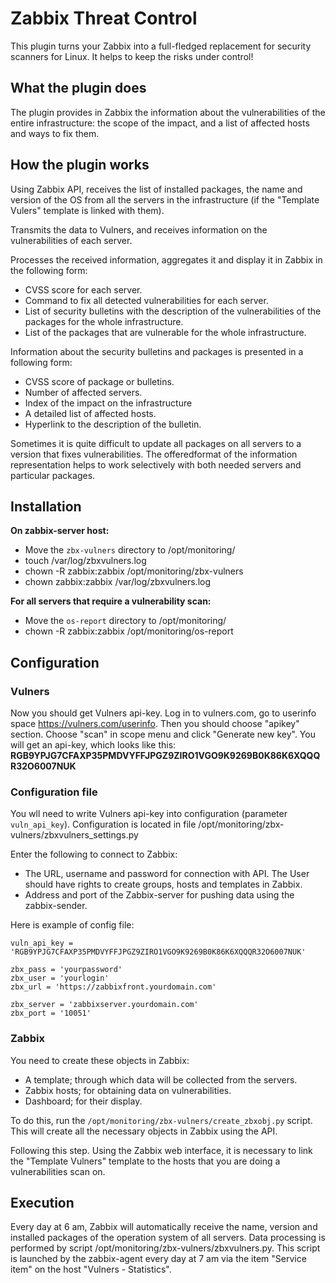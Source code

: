 # Zabbix Threat Control
This plugin turns your Zabbix into a full-fledged replacement for security scanners for Linux. 
It helps to keep the risks under control!

## What the plugin does

The plugin provides in Zabbix the information about the vulnerabilities of the entire infrastructure: the scope of the impact, and a list of affected hosts and ways to fix them.

## How the plugin works

Using Zabbix API, receives the list of installed packages, the name and version of the OS from all the servers in the infrastructure (if the "Template Vulers" template is linked with them).

Transmits the data to Vulners, and receives information on the vulnerabilities of each server.

Processes the received information, aggregates it and display it in Zabbix in the following form:
- CVSS score for each server.
- Command to fix all detected vulnerabilities for each server.
- List of security bulletins with the description of the vulnerabilities of the packages for the whole infrastructure.
- List of the packages that are vulnerable for the whole infrastructure.

Information about the security bulletins and packages is presented in a following form:
- CVSS score of package or bulletins.
- Number of affected servers.
- Index of the impact on the infrastructure
- A detailed list of affected hosts.
- Hyperlink to the description of the bulletin.

Sometimes it is quite difficult to update all packages on all servers to a version that fixes vulnerabilities. The offeredformat of the information representation helps to work selectively with both needed servers and particular packages.

## Installation

**On zabbix-server host:**

- Move the ```zbx-vulners``` directory to /opt/monitoring/
- touch /var/log/zbxvulners.log
- chown -R zabbix:zabbix /opt/monitoring/zbx-vulners
- chown zabbix:zabbix /var/log/zbxvulners.log

**For all servers that require a vulnerability scan:**

- Move the ```os-report``` directory to /opt/monitoring/
- chown -R zabbix:zabbix /opt/monitoring/os-report


## Сonfiguration

### Vulners

Now you should get Vulners api-key. Log in to vulners.com, go to userinfo space https://vulners.com/userinfo. Then you should choose "apikey" section.
Choose "scan" in scope menu and click "Generate new key". You will get an api-key, which looks like this:
**RGB9YPJG7CFAXP35PMDVYFFJPGZ9ZIRO1VGO9K9269B0K86K6XQQQR32O6007NUK**

### Configuration file

You wll need to write Vulners api-key into configuration (parameter ```vuln_api_key```). Configuration is located in file  /opt/monitoring/zbx-vulners/zbxvulners_settings.py

Enter the following to connect to Zabbix:
-	The URL, username and password for connection with API. The User should have rights to create groups, hosts and templates in Zabbix.
-	Address and port of the Zabbix-server for pushing data using the zabbix-sender.

Here is example of config file:
```
vuln_api_key = 'RGB9YPJG7CFAXP35PMDVYFFJPGZ9ZIRO1VGO9K9269B0K86K6XQQQR32O6007NUK'

zbx_pass = 'yourpassword'
zbx_user = 'yourlogin'
zbx_url = 'https://zabbixfront.yourdomain.com'

zbx_server = 'zabbixserver.yourdomain.com'
zbx_port = '10051'
```

### Zabbix

You need to create these objects in Zabbix:
- A template; through which data will be collected from the servers.
- Zabbix hosts; for obtaining data on vulnerabilities.
- Dashboard; for their display.

To do this, run the ```/opt/monitoring/zbx-vulners/create_zbxobj.py``` script.
This will create all the necessary objects in Zabbix using the API.

Following this step. Using the Zabbix web interface, it is necessary to link the "Template Vulners" template to the hosts that you are doing a vulnerabilities scan on.

## Execution

Every day at 6 am, Zabbix will automatically receive the name, version and installed packages of the operation system of all servers.
Data processing is performed by script /opt/monitoring/zbx-vulners/zbxvulners.py.
This script is launched by the zabbix-agent every day at 7 am via the item "Service item" on the host "Vulners - Statistics".
